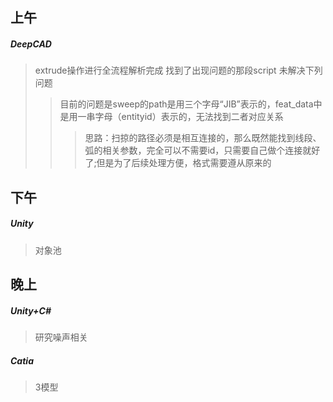 ## 上午
##### DeepCAD
> extrude操作进行全流程解析完成
> 找到了出现问题的那段script
> 未解决下列问题
>> 目前的问题是sweep的path是用三个字母“JIB”表示的，feat_data中是用一串字母（entityid）表示的，无法找到二者对应关系
>>> 思路：扫掠的路径必须是相互连接的，那么既然能找到线段、弧的相关参数，完全可以不需要id，只需要自己做个连接就好了;但是为了后续处理方便，格式需要遵从原来的

## 下午
##### Unity
> 对象池

## 晚上
##### Unity+C#
> 研究噪声相关
##### Catia
> 3模型